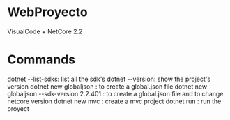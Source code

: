 # WebProyecto
VisualCode + NetCore 2.2

# Commands
dotnet --list-sdks: list all the sdk's 
dotnet --version: show the project's version
dotnet new globaljson : to create a global.json file
dotnet new globaljson --sdk-version 2.2.401 : to create a global.json file and to change netcore version
dotnet new mvc : create a mvc project
dotnet run : run the proyect

